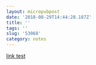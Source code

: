 ```yaml
---
layout: micropubpost
date: '2018-08-29T14:44:28.187Z'
title: ''
tags: ''
slug: '53068'
category: notes
---
```

[link test](https://google.com)
